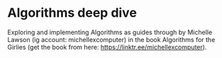 # Algorithms deep dive
Exploring and implementing Algorithms as guides through by Michelle Lawson (ig account: michellexcomputer) in the book Algorithms for the Girlies (get the book from here: https://linktr.ee/michellexcomputer).
